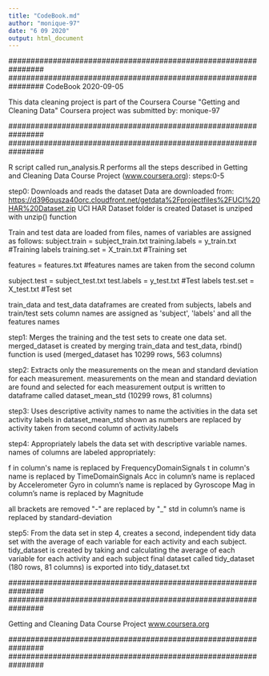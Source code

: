 ```yaml
---
title: "CodeBook.md"
author: "monique-97"
date: "6 09 2020"
output: html_document
---
```


################################################################
################################################################
CodeBook
2020-09-05

This data cleaning project is part of the Coursera Course "Getting and Cleaning Data"
Coursera project was submitted by: monique-97

################################################################
################################################################

R script called run_analysis.R performs all the steps described in Getting and Cleaning Data Course Project (www.coursera.org):
steps:0-5

step0: Downloads and reads the dataset 
Data are downloaded from: https://d396qusza40orc.cloudfront.net/getdata%2Fprojectfiles%2FUCI%20HAR%20Dataset.zip
UCI HAR Dataset folder is created
Dataset is unziped with unzip() function

Train and test data are loaded from files, names of variables are assigned as follows:
subject.train = subject_train.txt
training.labels = y_train.txt #Training labels
training.set = X_train.txt #Training set

features = features.txt #features names are taken from the second column

subject.test = subject_test.txt
test.labels = y_test.txt #Test labels
test.set = X_test.txt #Test set

train_data and test_data dataframes are created from subjects, labels and train/test sets
column names are assigned as 'subject', 'labels' and all the features names


step1: Merges the training and the test sets to create one data set.
merged_dataset is created by merging train_data and test_data, rbind() function is used (merged_dataset has 10299 rows, 563 columns)

step2: Extracts only the measurements on the mean and standard deviation for each measurement.
measurements on the mean and standard deviation are found and selected for each measurement
output is written to dataframe called dataset_mean_std (10299 rows, 81 columns)


step3: Uses descriptive activity names to name the activities in the data set
activity labels in dataset_mean_std shown as numbers are replaced by activity taken from second column of activity.labels

step4: Appropriately labels the data set with descriptive variable names.
names of columns are labeled appropriately:

f in column's name is replaced by FrequencyDomainSignals
t in column's name is replaced by TimeDomainSignals
Acc in column’s name is replaced by Accelerometer
Gyro in column’s name is replaced by Gyroscope
Mag in column’s name is replaced by Magnitude

all brackets are removed
"-" are replaced by "_"
std in column’s name is replaced by standard-deviation


step5: From the data set in step 4, creates a second, independent tidy data set with the average of each variable for each activity and each subject.
tidy_dataset is created by taking and calculating the average of each variable for each activity and each subject
final dataset called tidy_dataset (180 rows, 81 columns) is exported into tidy_dataset.txt


################################################################
################################################################

Getting and Cleaning Data Course Project
www.coursera.org

################################################################
################################################################
